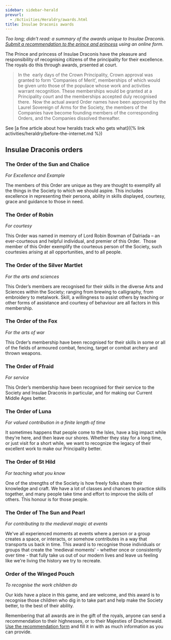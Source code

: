 ```yaml
---
sidebar: sidebar-herald
prevurl:
  - /Activities/Heraldry/awards.html
title: Insulae Draconis awards
---
```


_Too long; didn't read: a summary of the awards unique to Insulae Draconis. [Submit a recommendation to the prince and princess](http://op.drachenwald.sca.org/recommend) using an online form._

The Prince and princess of Insulae Draconis have the pleasure and responsibility of recognising citizens of the principality for their excellence. The royals do this through awards, prsented at court.

> In  the  early days of the Crown Principality,  Crown approval was granted to form ‘Companies of Merit’, memberships of which  would be given unto those of the populace whose work and activities warrant recognition. These memberships would be granted at a Principality court and the  memberships accepted duly recognised there.   Now the actual award Order names have been approved by the Laurel  Sovereign of Arms for the Society, the members of the Companies have become founding members of the corresponding Orders, and the Companies dissolved  thereafter.  

See [a fine article about how heralds track who gets what]({% link activities/heraldry/before-the-internet.md %})

## Insulae Draconis orders

### The Order of the Sun and Chalice

_For Excellence and Example_

The  members of this Order are unique as they are thought to exemplify all the  things in the Society to which we should aspire. This includes excellence in representing their persona, ability in skills displayed, courtesy, grace and  guidance to those in need. 

### The Order of Robin

_For courtesy_

This  Order was named in memory of Lord Robin Bowman of Dalriada – an ever-courteous  and helpful individual, and premier of this Order.  Those member of this Order exemplify the courteous person of the Society, such courtesies arising at all opportunities,  and to all people.

### The Order of the Silver Martlet

_For the arts and sciences_

This  Order’s members are recognised for their skills in the diverse Arts  and Sciences  within the Society; ranging from brewing to calligraphy,  from embroidery to metalwork. Skill, a willingness to assist others by teaching or other forms of assistance and courtesy of behaviour are all factors  in this membership.

### The Order of the Fox

_For the arts of war_

This  Order’s membership have been recognised for their skills in some or all of the  fields of armoured combat, fencing, target or combat archery and thrown weapons.  

### The Order of Ffraid

_For  service_

This  Order’s membership have been recognised for their service to the Society and  Insulae Draconis in particular, and for making our Current  Middle Ages better. 

### The Order of Luna

_For valued contribution in a finite length of time_

It sometimes happens that people come to the Isles, have a big impact while they're here, and then leave our shores. Whether they stay for a long time, or just visit for a short while, we want to recognize the legacy of their excellent work to make our Principality better.

### The Order of St Hild

_For teaching what you know_

One of the strengths of the Society is how freely folks share their knowledge and craft. We have a lot of classes and chances to practice skills together, and many people take time and effort to improve the skills of others. This honour is for those people. 

### The Order of The Sun and Pearl

_For contributing to the medieval magic at events_

We've all experienced moments at events where a person or a group creates a space, or interacts, or somehow contributes in a way that transports us back in time. This award is to recognise those individuals or groups that create the 'medieval moments' - whether once or consistently over time - that fully take us out of our modern lives and leave us feeling like we're living the history we try to recreate.

### Order of the Winged Pouch

_To recognise the work children do_

Our kids have a place in this game, and are welcome, and this award is to recognise those children who dig in to take part and help make the Society better, to the best of their ability.

Remembering that all awards are in the gift of the royals, anyone can send a recommendation to their highnesses, or to their Majesties of Drachenwald. [Use the recommendation form](http://op.drachenwald.sca.org/recommend) and fill it in with as much information as you can provide. 

